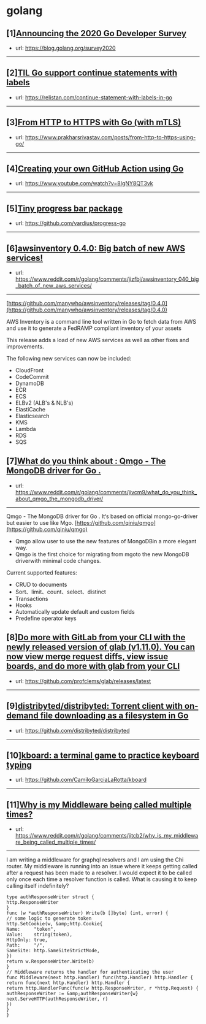 # golang
## [1][Announcing the 2020 Go Developer Survey](https://www.reddit.com/r/golang/comments/jeuosg/announcing_the_2020_go_developer_survey/)
- url: https://blog.golang.org/survey2020
---

## [2][TIL Go support continue statements with labels](https://www.reddit.com/r/golang/comments/jiveet/til_go_support_continue_statements_with_labels/)
- url: https://relistan.com/continue-statement-with-labels-in-go
---

## [3][From HTTP to HTTPS with Go (with mTLS)](https://www.reddit.com/r/golang/comments/jiy3eq/from_http_to_https_with_go_with_mtls/)
- url: https://www.prakharsrivastav.com/posts/from-http-to-https-using-go/
---

## [4][Creating your own GitHub Action using Go](https://www.reddit.com/r/golang/comments/jijwqb/creating_your_own_github_action_using_go/)
- url: https://www.youtube.com/watch?v=8IgNY8QT3vk
---

## [5][Tiny progress bar package](https://www.reddit.com/r/golang/comments/jiz7s4/tiny_progress_bar_package/)
- url: https://github.com/vardius/progress-go
---

## [6][awsinventory 0.4.0: Big batch of new AWS services!](https://www.reddit.com/r/golang/comments/jizfbj/awsinventory_040_big_batch_of_new_aws_services/)
- url: https://www.reddit.com/r/golang/comments/jizfbj/awsinventory_040_big_batch_of_new_aws_services/
---
[https://github.com/manywho/awsinventory/releases/tag/0.4.0](https://github.com/manywho/awsinventory/releases/tag/0.4.0)

AWS Inventory is a command line tool written in Go to fetch data from  AWS and use it to generate a FedRAMP compliant inventory of your assets

This release adds a load of new AWS services as well as other fixes and improvements.

The following new services can now be included:

* CloudFront
* CodeCommit
* DynamoDB
* ECR
* ECS
* ELBv2 (ALB's &amp; NLB's)
* ElastiCache
* Elasticsearch
* KMS
* Lambda
* RDS
* SQS
## [7][What do you think about : Qmgo - The MongoDB driver for Go .](https://www.reddit.com/r/golang/comments/jivcm9/what_do_you_think_about_qmgo_the_mongodb_driver/)
- url: https://www.reddit.com/r/golang/comments/jivcm9/what_do_you_think_about_qmgo_the_mongodb_driver/
---
Qmgo - The MongoDB driver for Go . It‘s based on official mongo-go-driver but easier to use like Mgo.  [https://github.com/qiniu/qmgo](https://github.com/qiniu/qmgo)

* Qmgo allow user to use the new features of MongoDBin a more elegant way.
* Qmgo is the first choice for migrating from mgoto the new MongoDB driverwith minimal code changes.

Current supported features:

* CRUD to documents
* Sort、limit、count、select、distinct
* Transactions
* Hooks
* Automatically update default and custom fields
* Predefine operator keys
## [8][Do more with GitLab from your CLI with the newly released version of glab (v1.11.0). You can now view merge request diffs, view issue boards, and do more with glab from your CLI](https://www.reddit.com/r/golang/comments/jimf12/do_more_with_gitlab_from_your_cli_with_the_newly/)
- url: https://github.com/profclems/glab/releases/latest
---

## [9][distribyted/distribyted: Torrent client with on-demand file downloading as a filesystem in Go](https://www.reddit.com/r/golang/comments/ji9zcb/distribyteddistribyted_torrent_client_with/)
- url: https://github.com/distribyted/distribyted
---

## [10][kboard: a terminal game to practice keyboard typing](https://www.reddit.com/r/golang/comments/jid5l4/kboard_a_terminal_game_to_practice_keyboard_typing/)
- url: https://github.com/CamiloGarciaLaRotta/kboard
---

## [11][Why is my Middleware being called multiple times?](https://www.reddit.com/r/golang/comments/jitcb2/why_is_my_middleware_being_called_multiple_times/)
- url: https://www.reddit.com/r/golang/comments/jitcb2/why_is_my_middleware_being_called_multiple_times/
---
I am writing a middleware for graphql resolvers and I am using the Chi router. My middleware is running into an issue where it keeps getting called after a request has been made to a resolver. I would expect it to be called only once each time a resolver function is called. What is causing it to keep calling itself indefinitely? 

`type authResponseWriter struct {`  
`http.ResponseWriter`  
`}`  
`func (w *authResponseWriter) Write(b []byte) (int, error) {`  
 `// some logic to generate token`  
`http.SetCookie(w, &amp;http.Cookie{`  
`Name:     "token",`  
`Value:    string(token),`  
`HttpOnly: true,`  
`Path:     "/",`  
`SameSite: http.SameSiteStrictMode,`  
`})`  
 `return w.ResponseWriter.Write(b)`  
`}`  
`// Middleware returns the handler for authenticating the user`  
`func Middleware(next http.Handler) func(http.Handler) http.Handler {`  
 `return func(next http.Handler) http.Handler {`  
 `return http.HandlerFunc(func(w http.ResponseWriter, r *http.Request) {`  
 `authResponseWriter := &amp;authResponseWriter{w}`  
`next.ServeHTTP(authResponseWriter, r)`  
`})`  
`}`  
`}`
